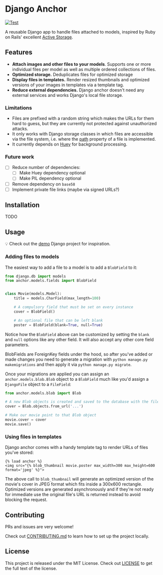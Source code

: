 # Django Anchor

[![Test](https://github.com/knifecake/django-anchor/actions/workflows/test.yml/badge.svg)](https://github.com/knifecake/django-anchor/actions/workflows/test.yml)

A reusable Django app to handle files attached to models, inspired by Ruby on
Rails' excellent [Active
Storage](https://edgeguides.rubyonrails.org/active_storage_overview.html).

## Features

- **Attach images and other files to your models**. Supports one or more
  individual files per model as well as multiple ordered collections of files.
- **Optimized storage.** Deduplicates files for optimized storage
- **Display files in templates.** Render resized thumbnails and optimized
  versions of your images in templates via a template tag.
- **Reduce external dependencies.** Django anchor doesn't need any external
  services and works Django's local file storage.

### Limitations

- Files are prefixed with a random string which makes the URLs for them hard to
  guess, but they are currently not protected against unauthorized attacks.
- It only works with Django storage classes in which files are accessible via
  the file system, i.e. where the
  [path](https://docs.djangoproject.com/en/5.0/ref/files/storage/#django.core.files.storage.Storage.path)
  property of a file is implemented.
- It currently depends on [Huey](https://huey.readthedocs.io/en/latest/) for
  background processing.

### Future work

- [ ] Reduce number of dependencies:
    - [ ] Make Huey dependency optional
    - [ ] Make PIL dependency optional
- [ ] Remove dependency on `base58`
- [ ] Implement private file links (maybe via signed URLs?)

## Installation

TODO

## Usage

💡 Check out the [demo](./demo/) Django project for inspiration.

### Adding files to models

The easiest way to add a file to a model is to add a `BlobField` to it:

```python
from django.db import models
from anchor.models.fields import BlobField


class Movie(models.Model):
    title = models.CharField(max_length=100)

    # A compulsory field that must be set on every instance
    cover = BlobField()

    # An optional file that can be left blank
    poster = BlobField(blank=True, null=True)
```

Notice how the `BlobField` above can be customized by setting the `blank` and
`null` options like any other field. It will also accept any other core field
parameters.

BlobFields are ForeignKey fields under the hood, so after you've added or made
changes you need to generate a migration with `python manage.py makemigrations`
and then apply it via `python manage.py migrate`.

Once your migrations are applied you can assign an
`anchor.models.blob.Blob` object to a `BlobField` much like you'd assign a
`DjangoFile` object to a `FileField`:

```python
from anchor.models.blob import Blob

# A new Blob objects is created and saved to the database with the file metadata
cover = Blob.objects.from_url('...')

# Make our movie point to that Blob object
movie.cover = cover
movie.save()
```

### Using files in templates

Django anchor comes with a handy template tag to render URLs of files you've stored:

```
{% load anchor %}
<img src="{% blob_thumbnail movie.poster max_width=300 max_height=600 format='jpeg' %}">
```

The above call to `blob_thumbnail` will generate an optimized version of the
movie's cover in JPEG format which fits inside a 300x600 rectangle. Optimized
versions are generated asynchronously and if they're not ready for immediate use
the original file's URL is returned instead to avoid blocking the request.

## Contributing

PRs and issues are very welcome!

Check out [CONTRIBUTING.md](./CONTRIBUTING.md) to learn how to set up the
project locally.

## License

This project is released under the MIT License. Check out
[LICENSE](./LICENSE.md) to get the full text of the license.
